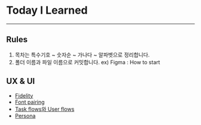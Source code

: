 # Today I Learned

---

## Rules

1. 목차는 특수기호 ~ 숫자순 ~ 가나다 ~ 알파벳으로 정리합니다.
2. 폴더 이름과 파일 이름으로 커밋합니다. ex) Figma : How to start

## UX & UI

- [Fidelity](./UX_UI/fidelity.md)
- [Font pairing](./UX_UI/font_pairing.md)
- [Task flows와 User flows](./UX_UI/flows.md)
- [Persona](./UX_UI/persona.md)
